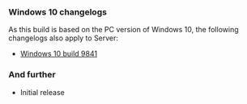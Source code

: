 ### Windows 10 changelogs
As this build is based on the PC version of Windows 10, the following changelogs also apply to Server:
- [Windows 10 build 9841](https://changewindows.org/build/9841/pc)

### And further
- Initial release